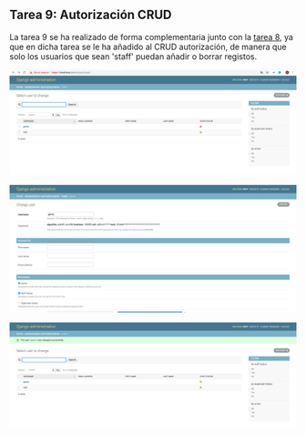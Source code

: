 ## Tarea 9: Autorización CRUD

La tarea 9 se ha realizado de forma complementaria junto con la [tarea 8](https://github.com/Gecofer/MII_SSBW_1819/blob/master/Tarea%208/Tarea8.md), ya que en dicha tarea se le ha añadido al CRUD autorización, de manera que solo los usuarios que sean 'staff' puedan añadir o borrar registos.

![](imagenes/1.png)

![](imagenes/2.png)

![](imagenes/3.png)
